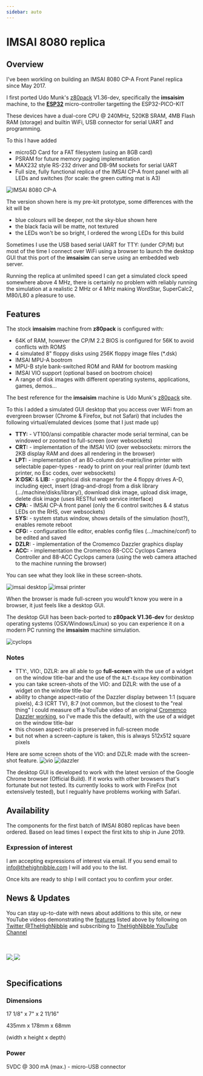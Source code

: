 ```yaml
---
sidebar: auto
---
```

# IMSAI 8080 replica

## Overview

I've been workling on building an IMSAI 8080 CP-A Front Panel replica since May 2017.

I first ported Udo Munk's [z80pack](http://bit.ly/Z80pack) V1.36-dev, specifically the **imsaisim** machine, to the [**ESP32**](https://www.espressif.com/en/products/hardware/development-boards) micro-controller targetting the ESP32-PICO-KIT

These devices have a dual-core CPU @ 240MHz, 520KB SRAM, 4MB Flash RAM (storage) and builtin WiFi, USB connector for serial UART and programming.

To this I have added

- microSD Card for a FAT filesystem (using an 8GB card)
- PSRAM for future memory paging implementation
- MAX232 style RS-232 driver and DB-9M sockets for serial UART
- Full size, fully functional replica of the IMSAI CP-A front panel with all LEDs and switches (for scale: the green cutting mat is A3)

![IMSAI 8080 CP-A](./CPA_1024.jpg)

The version shown here is my pre-kit prototype, some differences with the kit will be

- blue colours will be deeper, not the sky-blue shown here
- the black facia will be matte, not textured
- the LEDs won't be so bright, I ordered the wrong LEDs for this build

Sometimes I use the USB based serial UART for TTY: (under CP/M) but most of the time I connect over WiFi using a browser to launch the desktop GUI that this port of the **imsaisim** can serve using an embedded web server.

Running the replica at unlimited speed I can get a simulated clock speed somewhere above 4 MHz, there is certainly no problem with reliably running the simulation at a realistic 2 MHz or 4 MHz making WordStar, SuperCalc2, M80/L80 a pleasure to use.

## Features
The stock **imsaisim** machine from **z80pack** is configured with:

- 64K of RAM, however the CP/M 2.2 BIOS is configured for 56K to avoid conflicts with ROMS
- 4 simulated 8" floppy disks using 256K floppy image files (*.dsk)
- IMSAI MPU-A bootrom
- MPU-B style bank-switched ROM and RAM for bootrom masking
- IMSAI VIO support (optional based on bootrom choice)
- A range of disk images with different operating systems, applications, games, demos...

The best reference for the **imsaisim** machine is Udo Munk's [z80pack](http://bit.ly/z80pack) site.

To this I added a simulated GUI desktop that you access over WiFi from an evergreen browser (Chrome & Firefox, but not Safari) that includes the following virtual/emulated devices (some that I just made up)

- **TTY:** - VT100/ansi compatible character mode serial terminal, can be windowed or zoomed to full-screen (over websockets)
- **CRT:** -  implementation of the IMSAI VIO (over websockets: mirrors the 2KB display RAM and does all rendering in the browser)
- **LPT:**  - implementation of an 80-column dot-matrix/line printer with selectable paper-types - ready to print on your real printer (dumb text printer, no Esc codes, over websockets)
- **X:DSK:**  & **LIB:** - graphical disk manager for the 4 floppy drives A-D, including eject, insert (drag-and-drop) from a disk library (.../machine/disks/library/), download disk image, upload disk image, delete disk image (uses RESTful web service interface)
- **CPA:** - IMSAI CP-A front panel (only the 6 control switches & 4 status LEDs on the RHS, over websockets)
- **SYS:** - system status window, shows details of the simulation (host?), enables remote reboot
- **CFG:** - configuration file editor, enables config files (.../machine/conf) to be edited and saved
- **DZLR:** - implementation of the Cromemco Dazzler graphics display
- **ACC:** - implementation the Cromemco 88-CCC Cyclops Camera Controller and 88-ACC Cyclops camera (using the web camera attached to the machine running the browser)

You can see what they look like in these screen-shots.

![imsai desktop](./IMSAI_Desktop.png)
![imsai printer](./IMSAI_Printer.png)

When the browser is made full-screen you would't know you were in a browser, it just feels like a desktop GUI.

The desktop GUI has been back-ported to **z80pack V1.36-dev** for desktop operating systems (OSX/Windows/Linux) so you can experience it on a modern PC running the **imsaisim** machine simulation.

<!-- ![webui](./DZLR_desktop.png) -->
![cyclops](./ACC_desktop.png)

### Notes

- TTY:, VIO:, DZLR: are all able to go **full-screen** with the use of a widget on the window title-bar and the use of the `ALT-Escape` key combination
- you can take screen-shots of the VIO: and DZLR: with the use of a widget on the window title-bar
- ability to change aspect-ratio of the Dazzler display between 1:1 (square pixels), 4:3 (CRT TV), 8:7 (not common, but the closest to the "real thing" I could measure off a YouTube video of an original [Cromemco Dazzler working](http://bit.ly/2KVVcfHI), so I've made this the default), with the use of a widget on the window title-bar
- this chosen aspect-ratio is preserved in full-screen mode
- but not when a screen-capture is taken, this is always 512x512 square pixels

Here are some screen shots of the VIO: and DZLR: made with the  screen-shot feature.
![vio](./VIO_screenshot.png)
![dazzler](./DZLR_screenshot.png)

The desktop GUI is developed to work with the latest version of the Google Chrome browser (Official Build). If it works with other browsers that's fortunate but not tested. Its currently looks to work with FireFox (not extensively tested), but I regualrly have problems working with Safari.

## Availability

The components for the first batch of IMSAI 8080 replicas have been ordered. Based on lead times I expect the first kits to ship in June 2019.

### Expression of interest

I am accepting expressions of interest via email. If you send email to [info@thehighnibble.com](mailto:info@thehighnibble.com) I will add you to the list.

Once kits are ready to ship I will contact you to confirm your order.

## News & Updates

You can stay up-to-date with news about additions to this site, or new YouTube videos demonstrating the [features](/imsai8080/#features) listed above by following on [Twitter @TheHighNibble](https://twitter.com/@TheHighNibble) and subscribing to [TheHighNibble YouTube Channel](https://www.youtube.com/channel/UC8iQedOYRxQt8qjw2TGTq3w)

<br/>
<br/>
<div class='socials'>
    <a href='https://twitter.com/@TheHighNibble' target='_blank' rel="noopener noreferrer">
        <img class='social' src='/img/twitter.png'/>
    </a>
    <a href='https://www.youtube.com/channel/UC8iQedOYRxQt8qjw2TGTq3w' target='_blank' rel="noopener noreferrer">
        <img class='social' src='/img/youtube.png'/>
    </a>
</div>
<br/>

## Specifications

### Dimensions

17 1/8" x 7" x 2 11/16"

435mm x 178mm x 68mm

(width x height x depth)

### Power

5VDC @ 300 mA (max.) - micro-USB connector